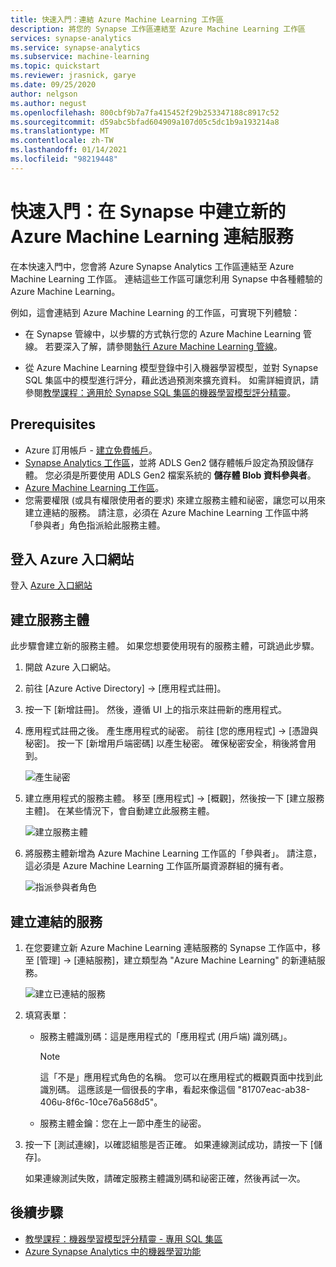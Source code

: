 ```yaml
---
title: 快速入門：連結 Azure Machine Learning 工作區
description: 將您的 Synapse 工作區連結至 Azure Machine Learning 工作區
services: synapse-analytics
ms.service: synapse-analytics
ms.subservice: machine-learning
ms.topic: quickstart
ms.reviewer: jrasnick, garye
ms.date: 09/25/2020
author: nelgson
ms.author: negust
ms.openlocfilehash: 800cbf9b7a7fa415452f29b253347188c8917c52
ms.sourcegitcommit: d59abc5bfad604909a107d05c5dc1b9a193214a8
ms.translationtype: MT
ms.contentlocale: zh-TW
ms.lasthandoff: 01/14/2021
ms.locfileid: "98219448"
---
```

# <a name="quickstart-create-a-new-azure-machine-learning-linked-service-in-synapse"></a>快速入門：在 Synapse 中建立新的 Azure Machine Learning 連結服務

在本快速入門中，您會將 Azure Synapse Analytics 工作區連結至 Azure Machine Learning 工作區。 連結這些工作區可讓您利用 Synapse 中各種體驗的 Azure Machine Learning。

例如，這會連結到 Azure Machine Learning 的工作區，可實現下列體驗：

- 在 Synapse 管線中，以步驟的方式執行您的 Azure Machine Learning 管線。 若要深入了解，請參閱[執行 Azure Machine Learning 管線](../../data-factory/transform-data-machine-learning-service.md)。

- 從 Azure Machine Learning 模型登錄中引入機器學習模型，並對 Synapse SQL 集區中的模型進行評分，藉此透過預測來擴充資料。 如需詳細資訊，請參閱[教學課程：適用於 Synapse SQL 集區的機器學習模型評分精靈](tutorial-sql-pool-model-scoring-wizard.md)。

## <a name="prerequisites"></a>Prerequisites

- Azure 訂用帳戶 - [建立免費帳戶](https://azure.microsoft.com/free/)。
- [Synapse Analytics 工作區](../get-started-create-workspace.md)，並將 ADLS Gen2 儲存體帳戶設定為預設儲存體。 您必須是所要使用 ADLS Gen2 檔案系統的 **儲存體 Blob 資料參與者**。
- [Azure Machine Learning 工作區](../../machine-learning/how-to-manage-workspace.md)。
- 您需要權限 (或具有權限使用者的要求) 來建立服務主體和祕密，讓您可以用來建立連結的服務。 請注意，必須在 Azure Machine Learning 工作區中將「參與者」角色指派給此服務主體。

## <a name="sign-in-to-the-azure-portal"></a>登入 Azure 入口網站

登入 [Azure 入口網站](https://portal.azure.com/)

## <a name="create-a-service-principal"></a>建立服務主體

此步驟會建立新的服務主體。 如果您想要使用現有的服務主體，可跳過此步驟。
1. 開啟 Azure 入口網站。 

1. 前往 [Azure Active Directory] -> [應用程式註冊]。

1. 按一下 [新增註冊]。 然後，遵循 UI 上的指示來註冊新的應用程式。

1. 應用程式註冊之後。 產生應用程式的祕密。 前往 [您的應用程式] -> [憑證與秘密]。 按一下 [新增用戶端密碼] 以產生秘密。 確保秘密安全，稍後將會用到。

   ![產生祕密](media/quickstart-integrate-azure-machine-learning/quickstart-integrate-azure-machine-learning-createsp-00a.png)

1. 建立應用程式的服務主體。 移至 [應用程式] -> [概觀]，然後按一下 [建立服務主體]。 在某些情況下，會自動建立此服務主體。

   ![建立服務主體](media/quickstart-integrate-azure-machine-learning/quickstart-integrate-azure-machine-learning-createsp-00b.png)

1. 將服務主體新增為 Azure Machine Learning 工作區的「參與者」。 請注意，這必須是 Azure Machine Learning 工作區所屬資源群組的擁有者。

   ![指派參與者角色](media/quickstart-integrate-azure-machine-learning/quickstart-integrate-azure-machine-learning-createsp-00c.png)

## <a name="create-a-linked-service"></a>建立連結的服務

1. 在您要建立新 Azure Machine Learning 連結服務的 Synapse 工作區中，移至 [管理] -> [連結服務]，建立類型為 "Azure Machine Learning" 的新連結服務。

   ![建立已連結的服務](media/quickstart-integrate-azure-machine-learning/quickstart-integrate-azure-machine-learning-create-linked-service-00a.png)

2. 填寫表單：

   - 服務主體識別碼：這是應用程式的「應用程式 (用戶端) 識別碼」。
  
     > [!NOTE]
     > 這「不是」應用程式角色的名稱。 您可以在應用程式的概觀頁面中找到此識別碼。 這應該是一個很長的字串，看起來像這個 "81707eac-ab38-406u-8f6c-10ce76a568d5"。

   - 服務主體金鑰：您在上一節中產生的祕密。

3. 按一下 [測試連線]，以確認組態是否正確。 如果連線測試成功，請按一下 [儲存]。

   如果連線測試失敗，請確定服務主體識別碼和祕密正確，然後再試一次。

## <a name="next-steps"></a>後續步驟

- [教學課程：機器學習模型評分精靈 - 專用 SQL 集區](tutorial-sql-pool-model-scoring-wizard.md)
- [Azure Synapse Analytics 中的機器學習功能](what-is-machine-learning.md)
